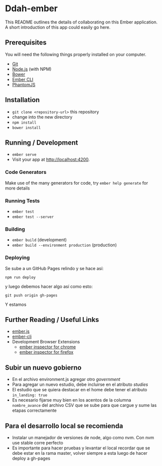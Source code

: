 # Ddah-ember

This README outlines the details of collaborating on this Ember application.
A short introduction of this app could easily go here.

## Prerequisites

You will need the following things properly installed on your computer.

* [Git](http://git-scm.com/)
* [Node.js](http://nodejs.org/) (with NPM)
* [Bower](http://bower.io/)
* [Ember CLI](http://ember-cli.com/)
* [PhantomJS](http://phantomjs.org/)

## Installation

* `git clone <repository-url>` this repository
* change into the new directory
* `npm install`
* `bower install`

## Running / Development

* `ember serve`
* Visit your app at [http://localhost:4200](http://localhost:4200).

### Code Generators

Make use of the many generators for code, try `ember help generate` for more details

### Running Tests

* `ember test`
* `ember test --server`

### Building

* `ember build` (development)
* `ember build --environment production` (production)

### Deploying

Se sube a un GitHub Pages relindo y se hace así:

```npm run deploy```

y luego debemos hacer algo así como esto:

```git push origin gh-pages```

Y estamos

## Further Reading / Useful Links

* [ember.js](http://emberjs.com/)
* [ember-cli](http://ember-cli.com/)
* Development Browser Extensions
  * [ember inspector for chrome](https://chrome.google.com/webstore/detail/ember-inspector/bmdblncegkenkacieihfhpjfppoconhi)
  * [ember inspector for firefox](https://addons.mozilla.org/en-US/firefox/addon/ember-inspector/)


## Subir un nuevo gobierno

* En el archivo environment.js agregar otro *government*
* Para agregar un nuevo estudio, debe incluirse en el atributo *studies*
* El estudio que se quiera destacar en el home debe tener el atributo `in_landing: true`
* Es necesario fijarse muy bien en los acentos de la columna `nombre_avance` del archivo CSV que se sube para que cargue y sume las etapas correctamente

## Para el desarrollo local se recomienda

* Instalar un manejador de versiones de node, algo como nvm. Con nvm use stable corre perfecto
* Es importante para hacer pruebas y levantar el local recordar que se debe estar en la rama master, volver siempre a esta luego de hacer deploy a gh-pages
